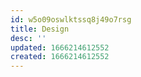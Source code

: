 ```yaml
---
id: w5o09oswlktssq8j49o7rsg
title: Design
desc: ''
updated: 1666214612552
created: 1666214612552
---
```

